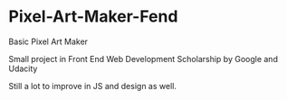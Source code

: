 # Pixel-Art-Maker-Fend
Basic Pixel Art Maker

Small project in Front End Web Development Scholarship by Google and Udacity

Still a lot to improve in JS and design as well.
